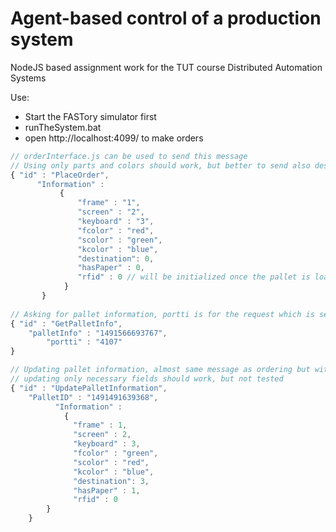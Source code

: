 # Agent-based control of a production system
NodeJS based assignment work for the TUT course Distributed Automation Systems

Use:
* Start the FASTory simulator first
* runTheSystem.bat 
* open http://localhost:4099/ to make orders

```javascript
// orderInterface.js can be used to send this message
// Using only parts and colors should work, but better to send also destination, hasPaper and rfid
{ "id" : "PlaceOrder",
      "Information" :
           {
               "frame" : "1",
               "screen" : "2",
               "keyboard" : "3",
               "fcolor" : "red",
               "scolor" : "green",
               "kcolor" : "blue",
               "destination": 0,
               "hasPaper" : 0,
               "rfid" : 0 // will be initialized once the pallet is loaded
            }
       }
                
// Asking for pallet information, portti is for the request which is sent as response
{ "id" : "GetPalletInfo",  
    "palletInfo" : "1491566693767",
        "portti" : "4107"
}

// Updating pallet information, almost same message as ordering but with PalletID attached
// updating only necessary fields should work, but not tested
{ "id" : "UpdatePalletInformation", 
    "PalletID" : "1491491639368", 
          "Information" : 
            {
              "frame" : 1,
              "screen" : 2,
              "keyboard" : 3,
              "fcolor" : "green",
              "scolor" : "red",
              "kcolor" : "blue",
              "destination": 3,
              "hasPaper" : 1,
              "rfid" : 0
        }
    }
                
                
```
